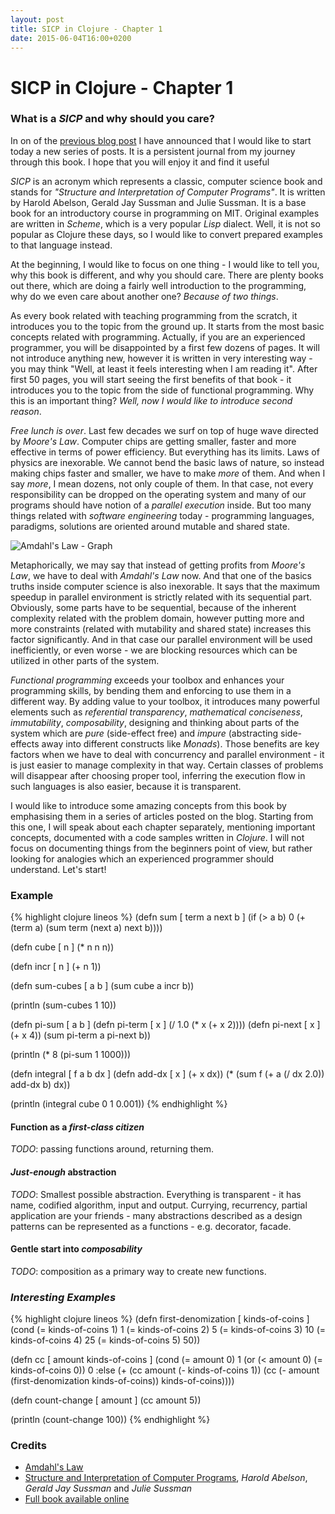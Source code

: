 ```yaml
---
layout: post
title: SICP in Clojure - Chapter 1
date: 2015-06-04T16:00+0200
---
```


# SICP in Clojure - Chapter 1

### What is a *SICP* and why should you care?

<quote class="disclaimer">In on of the <a href="http://www.afronski.pl/2015/06/01/books-that-changed-my-career-structure-and-interpretation-of-computer-programs.html">previous blog post</a> I have announced that I would like to start today a new series of posts. It is a persistent journal from my journey through this book. I hope that you will enjoy it and find it useful</quote>

*SICP* is an acronym which represents a classic, computer science book and stands for *"Structure and Interpretation of Computer Programs"*. It is written by Harold Abelson, Gerald Jay Sussman and Julie Sussman. It is a base book for an introductory course in programming on MIT. Original examples are written in *Scheme*, which is a very popular *Lisp* dialect. Well, it is not so popular as Clojure these days, so I would like to convert prepared examples to that language instead.

At the beginning, I would like to focus on one thing - I would like to tell you, why this book is different, and why you should care. There are plenty books out there, which are doing a fairly well introduction to the programming, why do we even care about another one? *Because of two things*.

As every book related with teaching programming from the scratch, it introduces you to the topic from the ground up. It starts from the most basic concepts related with programming. Actually, if you are an experienced programmer, you will be disappointed by a first few dozens of pages. It will not introduce anything new, however it is written in very interesting way - you may think "Well, at least it feels interesting when I am reading it". After first 50 pages, you will start seeing the first benefits of that book - it introduces you to the topic from the side of functional programming. Why this is an important thing? *Well, now I would like to introduce second reason*.

*Free lunch is over*. Last few decades we surf on top of huge wave directed by *Moore's Law*. Computer chips are getting smaller, faster and more effective in terms of power efficiency. But everything has its limits. Laws of physics are inexorable. We cannot bend the basic laws of nature, so instead making chips faster and smaller, we have to make *more* of them. And when I say *more*, I mean dozens, not only couple of them. In that case, not every responsibility can be dropped on the operating system and many of our programs should have notion of a *parallel execution* inside. But too many things related with *software engineering* today - programming languages, paradigms, solutions are oriented around mutable and shared state.

![Amdahl's Law - Graph](http://upload.wikimedia.org/wikipedia/commons/e/ea/AmdahlsLaw.svg)

Metaphorically, we may say that instead of getting profits from *Moore's Law*, we have to deal with *Amdahl's Law* now. And that one of the basics truths inside computer science is also inexorable. It says that the maximum speedup in parallel environment is strictly related with its sequential part. Obviously, some parts have to be sequential, because of the inherent complexity related with the problem domain, however putting more and more constraints (related with mutability and shared state) increases this factor significantly. And in that case our parallel environment will be used inefficiently, or even worse - we are blocking resources which can be utilized in other parts of the system.

*Functional programming* exceeds your toolbox and enhances your programming skills, by bending them and enforcing to use them in a different way. By adding value to your toolbox, it introduces many powerful elements such as *referential transparency*, *mathematical conciseness*, *immutability*, *composability*, designing and thinking about parts of the system which are *pure* (side-effect free) and *impure* (abstracting side-effects away into different constructs like *Monads*). Those benefits are key factors when we have to deal with concurrency and parallel environment - it is just easier to manage complexity in that way. Certain classes of problems will disappear after choosing proper tool, inferring the execution flow in such languages is also easier, because it is transparent. 

I would like to introduce some amazing concepts from this book by emphasising them in a series of articles posted on the blog. Starting from this one, I will speak about each chapter separately, mentioning important concepts, documented with a code samples written in *Clojure*. I will not focus on documenting things from the beginners point of view, but rather looking for analogies which an experienced programmer should understand. Let's start!

### Example

{% highlight clojure lineos %}
(defn sum [ term a next b ]
  (if (> a b)
    0
    (+ (term a)
       (sum term (next a) next b))))

(defn cube [ n ]
  (* n n n))

(defn incr [ n ]
  (+ n 1))

(defn sum-cubes [ a b ]
  (sum cube a incr b))

(println (sum-cubes 1 10))

(defn pi-sum [ a b ]
  (defn pi-term [ x ]
    (/ 1.0 (* x (+ x 2))))
  (defn pi-next [ x ]
    (+ x 4))
  (sum pi-term a pi-next b))

(println (* 8 (pi-sum 1 1000)))

(defn integral [ f a b dx ]
  (defn add-dx [ x ] (+ x dx))
  (* (sum f (+ a (/ dx 2.0)) add-dx b) dx))

(println (integral cube 0 1 0.001))
{% endhighlight %}

#### Function as a *first-class citizen*

*TODO*: passing functions around, returning them.

#### *Just-enough* abstraction

*TODO*: Smallest possible abstraction. Everything is transparent - it has name, codified algorithm, input and output. Currying, recurrency, partial application are your friends - many abstractions described as a design patterns can be represented as a functions - e.g. decorator, facade.

#### Gentle start into *composability*

*TODO*: composition as a primary way to create new functions.

### *Interesting Examples*

{% highlight clojure lineos %}
(defn first-denomization [ kinds-of-coins ]
  (cond (= kinds-of-coins 1) 1
        (= kinds-of-coins 2) 5
        (= kinds-of-coins 3) 10
        (= kinds-of-coins 4) 25
        (= kinds-of-coins 5) 50))

(defn cc [ amount kinds-of-coins ]
  (cond (= amount 0) 1 
        (or (< amount 0) (= kinds-of-coins 0)) 0
        :else (+ (cc amount
                     (- kinds-of-coins 1))
                 (cc (- amount
                        (first-denomization kinds-of-coins))
                     kinds-of-coins))))

(defn count-change [ amount ]
  (cc amount 5))

(println (count-change 100))
{% endhighlight %}

### Credits

- [Amdahl's Law](http://upload.wikimedia.org/wikipedia/commons/e/ea/AmdahlsLaw.svg)
- [Structure and Interpretation of Computer Programs](http://mitpress.mit.edu/books/structure-and-interpretation-computer-programs), *Harold Abelson*, *Gerald Jay Sussman* and *Julie Sussman*
- [Full book available online](https://mitpress.mit.edu/sicp/full-text/book/book.html)
